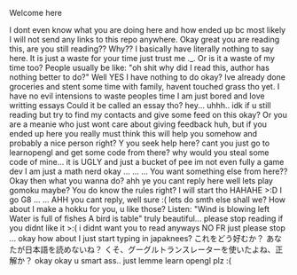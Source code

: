Welcome here

I dont even know what you are doing here and how ended up bc most likely I will not send any links to this repo anywhere. 
Okay great you are reading this, are you still reading?? Why?? I basically have literally nothing to say here. It is just a waste for your time just trust me ._.
Or is it a waste of my time too? People usually be like: "oh shit why did I read this, author has nothing better to do?"
Well YES I have nothing to do okay? Ive already done groceries and stent some time with family, havent touched grass tho yet. 
I have no evil intensions to waste peoples time I am just bored and love writting essays
Could it be called an essay tho? hey... uhhh.. idk if u still reading but try to find my contacts and give some feed on this okay?
Or you are a meanie who just wont care about giving feedback huh, but if you ended up here you really must think this will help you somehow and probably a nice person right?
Y you seek help here? cant you just go to learnopengl and get some code from there? why would you steal some code of mine... it is UGLY and just a bucket of pee
im not even fully a game dev I am just a math nerd okay
...
...
...
You want something else from here?? Okay then what you wanna do?
ahh ye you cant reply here
well lets play gomoku maybe? You do know the rules right?
I will start tho HAHAHE >:D
I go G8
...
...
AHH you cant reply, well sure :(
lets do smth else shall we?
How about I make a hokku for you, u like those?
Listen:
"Wind is blowing left
Water is full of fishes
A bird is table"
truly beautiful...
please stop reading if you didnt like it >:( i didnt want you to read anyways
NO FR just please stop
...
okay how about I just start typing in japaknees?
これをどう好むか？
あなたが日本語を読めないね？
くそ、グーグルトランスレーターを使いたよね、正解か？
okay okay u smart ass.. just lemme learn opengl plz :(
